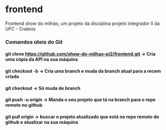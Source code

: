 # frontend
Frontend show do milhão, um projeto da disciplina projeto integrador II da UFC - Crateús

### Comandos úteis do Git
#### git clone https://github.com/show-do-milhao-pi2/frontend.git -> Cria uma cópia da API na sua máquina
#### git checkout -b -> Cria uma branch e muda da branch atual para a recem criada
#### git checkout -> Só muda de branch
#### git push -u origin -> Manda o seu projeto que tá na branch para o repo remoto no github
#### git pull origin -> buscar o projeto atualizado que está no repo remoto do github e atualizar na sua máquina
